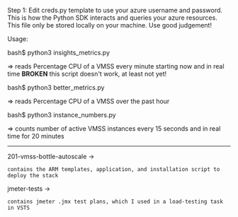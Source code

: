 Step 1: Edit creds.py template to use your azure username and password. This is how the Python SDK interacts and queries your azure resources.
This file only be stored locally on your machine. Use good judgement!

Usage:

bash$ python3 insights_metrics.py

  => reads Percentage CPU of a VMSS every minute starting now and in real time ****BROKEN**** 
  	 this script doesn't work, at least not yet!
  
bash$ python3 better_metrics.py

  => reads Percentage CPU of a VMSS over the past hour
  
bash$ python3 instance_numbers.py

  => counts number of active VMSS instances every 15 seconds and in real time for 20 minutes

---------------------------------

201-vmss-bottle-autoscale ->

	contains the ARM templates, application, and installation script to deploy the stack

jmeter-tests ->

	contains jmeter .jmx test plans, which I used in a load-testing task in VSTS